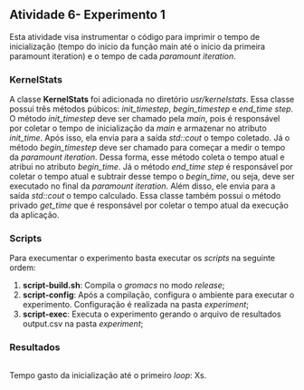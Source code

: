 ## Atividade 6- Experimento 1

Esta atividade visa instrumentar o código para imprimir o tempo de inicialização (tempo do início da função main até o início da primeira paramount iteration) e o tempo de cada *paramount iteration*.

### KernelStats

A classe **KernelStats** foi adicionada no diretório *usr/kernelstats*. Essa classe possui três métodos púbicos: *init_timestep*, *begin_timestep* e *end_time step*. O método *init_timestep* deve ser chamado pela *main*, pois é responsável por coletar o tempo de inicialização da *main* e armazenar no atributo *init_time*. Após isso, ela envia para a saída *std::cout* o tempo coletado. Já o método *begin_timestep* deve ser chamado para começar a medir o tempo da *paramount iteration*. Dessa forma, esse método coleta o tempo atual e atribui no atributo *begin_time*. Já o método *end_time step* é responsável por coletar o tempo atual e subtrair desse tempo o *begin_time*, ou seja, deve ser executado no final da *paramount iteration*. Além disso, ele envia para a saída *std::cout* o tempo calculado. Essa classe também possui o método privado *get_time* que é responsável por coletar o tempo atual da execução da aplicação.

### Scripts

Para execumentar o experimento basta executar os *scripts* na seguinte ordem:

1. **script-build.sh**: Compila o *gromacs* no modo *release*;
2. **script-config**: Após a compilação, configura o ambiente para executar o experimento. Configuração é realizada na pasta *experiment*;
3. **script-exec**: Executa o experimento gerando o arquivo de resultados output.csv na pasta *experiment*;

### Resultados

![]()

Tempo gasto da inicialização até o primeiro *loop*: Xs.
